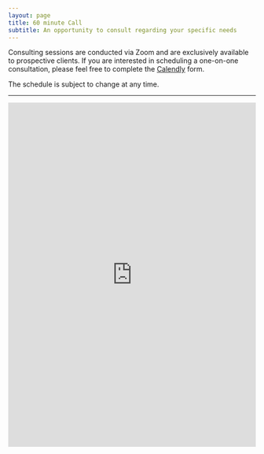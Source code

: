 ```yaml
---
layout: page
title: 60 minute Call 
subtitle: An opportunity to consult regarding your specific needs 
---
```



Consulting sessions are conducted via Zoom and are exclusively available to prospective clients. If you are interested in scheduling a one-on-one consultation, please feel free to complete the [Calendly](https://calendly.com/naiborhujosua/60min?month=2025-05) form.

The schedule is subject to change at any time.

---


<iframe 
src="https://calendly.com/naiborhujosua/60min?month=2024-05" 
style="width: 100%; min-width: 320px; height: 700px;" 
frameborder="0">
</iframe>
